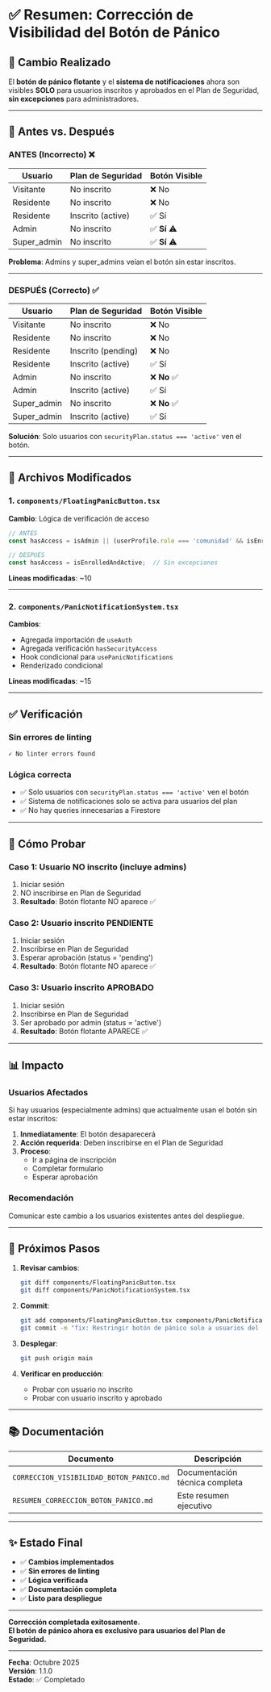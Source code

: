 # ✅ Resumen: Corrección de Visibilidad del Botón de Pánico

## 🎯 Cambio Realizado

El **botón de pánico flotante** y el **sistema de notificaciones** ahora son visibles **SOLO** para usuarios inscritos y aprobados en el Plan de Seguridad, **sin excepciones** para administradores.

---

## 🔄 Antes vs. Después

### ANTES (Incorrecto) ❌

| Usuario | Plan de Seguridad | Botón Visible |
|---------|-------------------|---------------|
| Visitante | No inscrito | ❌ No |
| Residente | No inscrito | ❌ No |
| Residente | Inscrito (active) | ✅ Sí |
| Admin | No inscrito | ✅ **Sí** ⚠️ |
| Super_admin | No inscrito | ✅ **Sí** ⚠️ |

**Problema**: Admins y super_admins veían el botón sin estar inscritos.

---

### DESPUÉS (Correcto) ✅

| Usuario | Plan de Seguridad | Botón Visible |
|---------|-------------------|---------------|
| Visitante | No inscrito | ❌ No |
| Residente | No inscrito | ❌ No |
| Residente | Inscrito (pending) | ❌ No |
| Residente | Inscrito (active) | ✅ Sí |
| Admin | No inscrito | ❌ **No** ✅ |
| Admin | Inscrito (active) | ✅ Sí |
| Super_admin | No inscrito | ❌ **No** ✅ |
| Super_admin | Inscrito (active) | ✅ Sí |

**Solución**: Solo usuarios con `securityPlan.status === 'active'` ven el botón.

---

## 📝 Archivos Modificados

### 1. `components/FloatingPanicButton.tsx`

**Cambio**: Lógica de verificación de acceso

```typescript
// ANTES
const hasAccess = isAdmin || (userProfile.role === 'comunidad' && isEnrolled);

// DESPUÉS
const hasAccess = isEnrolledAndActive;  // Sin excepciones
```

**Líneas modificadas**: ~10

---

### 2. `components/PanicNotificationSystem.tsx`

**Cambios**:
- Agregada importación de `useAuth`
- Agregada verificación `hasSecurityAccess`
- Hook condicional para `usePanicNotifications`
- Renderizado condicional

**Líneas modificadas**: ~15

---

## ✅ Verificación

### Sin errores de linting
```bash
✓ No linter errors found
```

### Lógica correcta
- ✅ Solo usuarios con `securityPlan.status === 'active'` ven el botón
- ✅ Sistema de notificaciones solo se activa para usuarios del plan
- ✅ No hay queries innecesarias a Firestore

---

## 🧪 Cómo Probar

### Caso 1: Usuario NO inscrito (incluye admins)
1. Iniciar sesión
2. NO inscribirse en Plan de Seguridad
3. **Resultado**: Botón flotante NO aparece ✅

### Caso 2: Usuario inscrito PENDIENTE
1. Iniciar sesión
2. Inscribirse en Plan de Seguridad
3. Esperar aprobación (status = 'pending')
4. **Resultado**: Botón flotante NO aparece ✅

### Caso 3: Usuario inscrito APROBADO
1. Iniciar sesión
2. Inscribirse en Plan de Seguridad
3. Ser aprobado por admin (status = 'active')
4. **Resultado**: Botón flotante APARECE ✅

---

## 📊 Impacto

### Usuarios Afectados

Si hay usuarios (especialmente admins) que actualmente usan el botón sin estar inscritos:

1. **Inmediatamente**: El botón desaparecerá
2. **Acción requerida**: Deben inscribirse en el Plan de Seguridad
3. **Proceso**:
   - Ir a página de inscripción
   - Completar formulario
   - Esperar aprobación

### Recomendación

Comunicar este cambio a los usuarios existentes antes del despliegue.

---

## 🚀 Próximos Pasos

1. **Revisar cambios**:
   ```bash
   git diff components/FloatingPanicButton.tsx
   git diff components/PanicNotificationSystem.tsx
   ```

2. **Commit**:
   ```bash
   git add components/FloatingPanicButton.tsx components/PanicNotificationSystem.tsx
   git commit -m "fix: Restringir botón de pánico solo a usuarios del plan de seguridad"
   ```

3. **Desplegar**:
   ```bash
   git push origin main
   ```

4. **Verificar en producción**:
   - Probar con usuario no inscrito
   - Probar con usuario inscrito y aprobado

---

## 📚 Documentación

| Documento | Descripción |
|-----------|-------------|
| `CORRECCION_VISIBILIDAD_BOTON_PANICO.md` | Documentación técnica completa |
| `RESUMEN_CORRECCION_BOTON_PANICO.md` | Este resumen ejecutivo |

---

## ✨ Estado Final

- ✅ **Cambios implementados**
- ✅ **Sin errores de linting**
- ✅ **Lógica verificada**
- ✅ **Documentación completa**
- ✅ **Listo para despliegue**

---

**Corrección completada exitosamente.**  
**El botón de pánico ahora es exclusivo para usuarios del Plan de Seguridad.**

---

**Fecha**: Octubre 2025  
**Versión**: 1.1.0  
**Estado**: ✅ Completado


